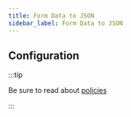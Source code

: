 ```yaml
---
title: Form Data to JSON
sidebar_label: Form Data to JSON
---
```


<PolicyIntro policy="formdata-to-json-inbound" />

## Configuration

:::tip

Be sure to read about [policies](/docs/policies)

:::

<PolicyExample policy="formdata-to-json-inbound" />

<PolicyOptions policy="formdata-to-json-inbound" />
